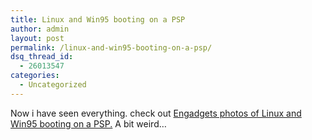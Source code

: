 ```yaml
---
title: Linux and Win95 booting on a PSP
author: admin
layout: post
permalink: /linux-and-win95-booting-on-a-psp/
dsq_thread_id:
  - 26013547
categories:
  - Uncategorized
---
```

Now i have seen everything. check out [Engadgets photos of Linux and Win95 booting on a PSP.][1] A bit weird&#8230;

 [1]: http://www.engadget.com/entry/1234000480054324/